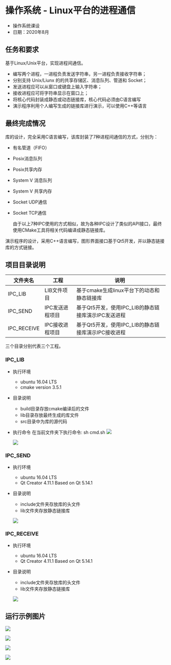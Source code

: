 # 操作系统 - Linux平台的进程通信

+ 操作系统课设
+ 日期：2020年8月

## 任务和要求

基于Linux/Unix平台，实现进程间通信。

+ 编写两个进程，一进程负责发送字符串，另一进程负责接收字符串；
+ 分别支持 Unix/Liunx 的的共享存储区、消息队列、管道和 Socket；
+ 发送进程应可以从窗口或键盘上输入字符串；
+ 接收进程应可将字符串显示在窗口上；
+ 将核心代码封装成静态或动态链接库，核心代码必须由C语言编写
+ 演示程序利用个人编写生成的链接库进行演示，可以使用C++等语言

## 最终完成情况

​		库的设计，完全采用C语言编写，该库封装了7种进程间通信的方式，分别为：

- 有名管道（FIFO）

- Posix消息队列

- Posix共享内存

- System V 消息队列

- System V 共享内存

- Socket UDP通信

- Socket TCP通信

  由于以上7种IPC使用的方式相似，故为各种IPC设计了类似的API接口，最终使用CMake工具将相关代码编译成静态链接库。

​	演示程序的设计，采用C++语言编写，图形界面接口基于Qt5开发，并以静态链接库的方式链接。

## 项目目录说明

| 文件夹名    | 工程            | 说明                                                |
| ----------- | --------------- | --------------------------------------------------- |
| IPC_LIB     | LIB文件项目     | 基于cmake生成linux平台下的动态和静态链接库          |
| IPC_SEND    | IPC发送进程项目 | 基于Qt5开发，使用IPC_LIB的静态链接库演示IPC发送进程 |
| IPC_RECEIVE | IPC接收进程项目 | 基于Qt5开发，使用IPC_LIB的静态链接库演示IPC接收进程 |

三个目录分别代表三个工程。

### IPC_LIB

+ 执行环境

  + ubuntu 16.04 LTS
  + cmake version 3.5.1

+ 目录说明

  + build目录存放cmake编译后的文件
  + lib目录存放最终生成的库文件
  + src目录中为库的源代码

+ 执行命令
      在当前文件夹下执行命令: sh cmd.sh
  ![](docs/1.png)

  ![](docs/4.png)

### IPC_SEND

+ 执行环境

  + ubuntu 16.04 LTS
  + Qt Creator 4.11.1 Based on Qt 5.14.1

+ 目录说明

  + include文件夹存放库的头文件
  + lib文件夹存放静态链接库

  ![](docs/2.png)

### IPC_RECEIVE

+ 执行环境

  + ubuntu 16.04 LTS
  + Qt Creator 4.11.1 Based on Qt 5.14.1

+ 目录说明

  + include文件夹存放库的头文件
  + lib文件夹存放静态链接库

  ![](docs/3.png)

## 运行示例图片

![](docs/5.png)

![](docs/6.png)

![](docs/7.png)

![](docs/8.png)
